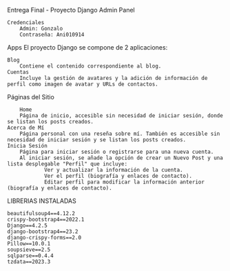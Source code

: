 Entrega Final - Proyecto Django
Admin Panel

	Credenciales
 		Admin: Gonzalo
		Contraseña: Ani010914
Apps
El proyecto Django se compone de 2 aplicaciones:

	Blog
		Contiene el contenido correspondiente al blog.
	Cuentas
 		Incluye la gestión de avatares y la adición de información de perfil como imagen de avatar y URLs de contactos.

Páginas del Sitio
   
        Home
 		Página de inicio, accesible sin necesidad de iniciar sesión, donde se listan los posts creados.
	Acerca de Mí
		Página personal con una reseña sobre mí. También es accesible sin necesidad de iniciar sesión y se listan los posts creados.
	Inicia Sesión
		Página para iniciar sesión o registrarse para una nueva cuenta.
		Al iniciar sesión, se añade la opción de crear un Nuevo Post y una lista desplegable "Perfil" que incluye:
				Ver y actualizar la información de la cuenta.
				Ver el perfil (biografía y enlaces de contacto).
				Editar perfil para modificar la información anterior (biografía y enlaces de contacto).

LIBRERIAS INSTALADAS


	beautifulsoup4==4.12.2
	crispy-bootstrap4==2022.1
	Django==4.2.5
	django-bootstrap4==23.2
	django-crispy-forms==2.0
	Pillow==10.0.1
	soupsieve==2.5
	sqlparse==0.4.4
	tzdata==2023.3
 
